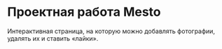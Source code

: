 # Проектная работа Mesto

Интерактивная страница, на которую можно добавлять фотографии, удалять их и ставить «лайки».
